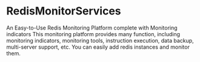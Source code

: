 # RedisMonitorServices
An Easy-to-Use Redis Monitoring Platform
complete with Monitoring indicators
This monitoring platform provides many function, including monitoring indicators, monitoring tools,
instruction execution, data backup, multi-server support, etc. You can easily add redis instances and monitor them.
